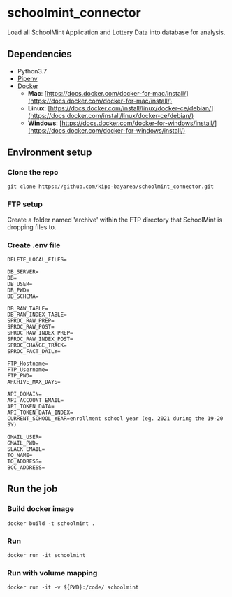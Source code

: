 # schoolmint_connector
Load all SchoolMint Application and Lottery Data into database for analysis.

## Dependencies
* Python3.7
* [Pipenv](https://pipenv.readthedocs.io/en/latest/)
* [Docker](https://www.docker.com/)
    * **Mac**: [https://docs.docker.com/docker-for-mac/install/](https://docs.docker.com/docker-for-mac/install/)
    * **Linux**: [https://docs.docker.com/install/linux/docker-ce/debian/](https://docs.docker.com/install/linux/docker-ce/debian/)
    * **Windows**: [https://docs.docker.com/docker-for-windows/install/](https://docs.docker.com/docker-for-windows/install/)


## Environment setup

### Clone the repo
```
git clone https://github.com/kipp-bayarea/schoolmint_connector.git
```

### FTP setup
Create a folder named 'archive' within the FTP directory that SchoolMint is dropping files to.


### Create .env file
```
DELETE_LOCAL_FILES=

DB_SERVER=
DB=
DB_USER=
DB_PWD=
DB_SCHEMA=

DB_RAW_TABLE=
DB_RAW_INDEX_TABLE=
SPROC_RAW_PREP=
SPROC_RAW_POST=
SPROC_RAW_INDEX_PREP=
SPROC_RAW_INDEX_POST=
SPROC_CHANGE_TRACK=
SPROC_FACT_DAILY=

FTP_Hostname=
FTP_Username=
FTP_PWD=
ARCHIVE_MAX_DAYS=

API_DOMAIN=
API_ACCOUNT_EMAIL=
API_TOKEN_DATA=
API_TOKEN_DATA_INDEX=
CURRENT_SCHOOL_YEAR=enrollment school year (eg. 2021 during the 19-20 SY)

GMAIL_USER=
GMAIL_PWD=
SLACK_EMAIL=
TO_NAME=
TO_ADDRESS=
BCC_ADDRESS=
```

## Run the job

### Build docker image
```
docker build -t schoolmint .
```

### Run
```
docker run -it schoolmint
```

### Run with volume mapping
```
docker run -it -v ${PWD}:/code/ schoolmint
```